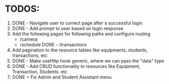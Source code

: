 # TODOS:

1. DONE - Navigate user to correct page after a successful login
2. DONE - Add prompt to user based on login response
3. Add the following pages for following paths and configure routing
   - /camera
   - /schedule
     DONE - /transactions
4. Add pagination to the resource tables like equipments, students, transactions, etc
5. DONE - Make useHttp hook generic, where we can pass the "data" type
6. DONE - Add CRUD functionality to resources like Equipment, Transaction, Students. etc
7. DONE = Fix Admin and Student Assistant menu
